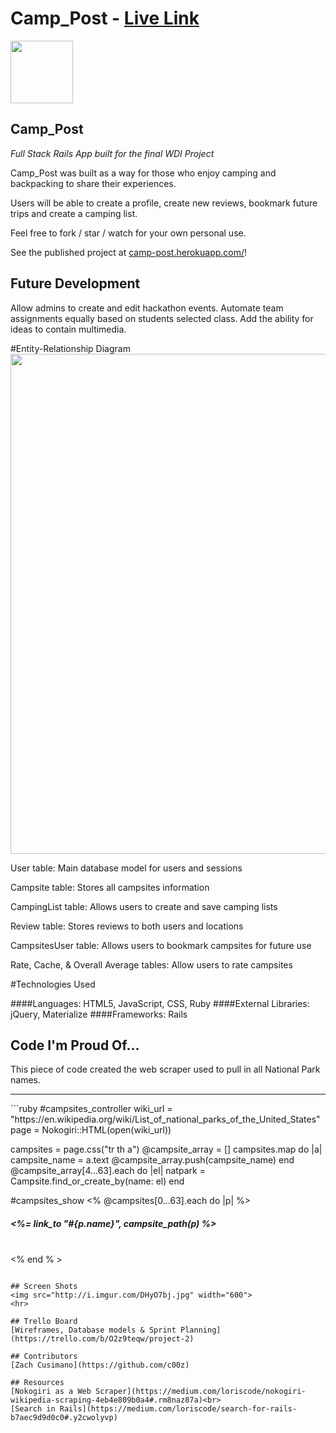 # Camp_Post - [Live Link](https://camp-post.herokuapp.com/)

<img src="https://cloud.githubusercontent.com/assets/7833470/10423298/ea833a68-7079-11e5-84f8-0a925ab96893.png" width="100">

## Camp_Post

<i> Full Stack Rails App built for the final WDI Project </i>

Camp_Post was built as a way for those who enjoy camping and backpacking to share their experiences.

Users will be able to create a profile, create new reviews, bookmark future trips and create a camping list.

Feel free to fork / star / watch for your own personal use.

See the published project at [camp-post.herokuapp.com/](https://camp-post.herokuapp.com/)!

## Future Development

Allow admins to create and edit hackathon events. Automate team assignments equally based on students selected class. Add the ability for ideas to contain multimedia.  

#Entity-Relationship Diagram
<img src="http://i.imgur.com/Ob1HFL7.png" width="800">

User table: Main database model for users and sessions

Campsite table: Stores all campsites information

CampingList table: Allows users to create and save camping lists

Review table: Stores reviews to both users and locations

CampsitesUser table: Allows users to bookmark campsites for future use

Rate, Cache, & Overall Average tables: Allow users to rate campsites

#Technologies Used   

####Languages:
HTML5, JavaScript, CSS, Ruby
####External Libraries:
jQuery, Materialize
####Frameworks:
Rails


## Code I'm Proud Of...
This piece of code created the web scraper used to pull in all National Park names.
<hr>
```ruby
#campsites_controller
wiki_url = "https://en.wikipedia.org/wiki/List_of_national_parks_of_the_United_States"
page = Nokogiri::HTML(open(wiki_url))

campsites = page.css("tr th a")
@campsite_array = []
campsites.map do |a|
  campsite_name = a.text
  @campsite_array.push(campsite_name)
end
@campsite_array[4...63].each do |el|
  natpark = Campsite.find_or_create_by(name: el)
end

#campsites_show
<%  @campsites[0...63].each do |p| %>
  <h5><%= link_to "#{p.name}", campsite_path(p) %></h5>
  <br>
<% end % >

```

## Screen Shots
<img src="http://i.imgur.com/DHyO7bj.jpg" width="600">
<hr>

## Trello Board
[Wireframes, Database models & Sprint Planning](https://trello.com/b/O2z9teqw/project-2)

## Contributors
[Zach Cusimano](https://github.com/c00z)

## Resources
[Nokogiri as a Web Scraper](https://medium.com/loriscode/nokogiri-wikipedia-scraping-4eb4e809b0a4#.rm8naz87a)<br>
[Search in Rails](https://medium.com/loriscode/search-for-rails-b7aec9d9d0c0#.y2cwolyvp)
